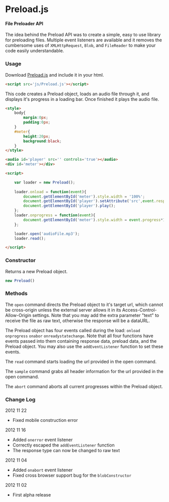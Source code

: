 Preload.js
========

#### File Preloader API ####
The idea behind the Preload API was to create a simple, easy to use library for preloading files. Multiple event listeners are available and it removes the cumbersome uses of `XMLHttpRequest`, `Blob`, and `FileReader` to make your code easily understandable.

### Usage ###
Download [Preload.js](./Preload.js) and include it in your html.
```html
<script src='js/Preload.js'></script>
```
This code creates a Preload object, loads an audio file through it, and displays it's progress in a loading bar. Once finished it plays the audio file.
```html
<style>
	body{
		margin:0px;
		padding:0px;
	}
	#meter{
		height:20px;
		background:black;
	}
</style>

<audio id='player' src='' controls='true'></audio>
<div id='meter'></div>

<script>

	var loader = new Preload();
	
	loader.onload = function(event){
		document.getElementById('meter').style.width = '100%';
		document.getElementById('player').setAttribute('src',event.response);
		document.getElementById('player').play();
	};
	loader.onprogress = function(event){
		document.getElementById('meter').style.width = event.progress*100+'%';
	};

	loader.open('audioFile.mp3');
	loader.read();

</script>
```
### Constructor ###
Returns a new Preload object.
```Javascript
new Preload()
```

### Methods ###
The `open` command directs the Preload object to it's target url, which cannot be cross-origin unless the external server allows it in its Access-Control-Allow-Origin settings. Note that you may add the extra parameter "text" to receive the file as raw text, otherwise the response will be a dataURL.

The Preload object has four events called during the load: `onload` `onprogress` `onabor` `onreadystatechange`. Note that all four functions have events passed into them containing response data, preload data, and the Preload object. You may also use the `addEventListener` function to set these events.

The `read` command starts loading the url provided in the open command.

The `sample` command grabs all header information for the url provided in the open command.

The `abort` command aborts all current progresses within the Preload object.

### Change Log ###
2012 11 22
* Fixed mobile construction error

2012 11 16
* Added `onerror` event listener
* Correctly escaped the `addEventListener` function
* The response type can now be changed to raw text

2012 11 04
* Added `onabort` event listener
* Fixed cross browser support bug for the `blobConstructor`

2012 11 02
* First alpha release
